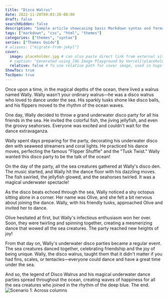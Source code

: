 ```yaml
---
title: "Disco Walrus"
date: 2022-11-20T09:03:20-08:00
draft: false
searchHidden: false
description: "Sample article showcasing basic Markdown syntax and formatting for HTML elements."
tags: ["markdown", "css", "html", "themes"]
categories: ["themes", "syntax"]
series: ["Themes Guide"]
# aliases: ["migrate-from-jekyl"]
cover:
  image: placeholder.jpg # can also paste direct link from external site
  # caption: "Generated using [OG Image Playground by Vercel](placeholder.jpg)" 
  relative: false # To use relative path for cover image, used in hugo Page-bundles
ShowToc: true
TocOpen: true
---
```


Once upon a time, in the magical depths of the ocean, there lived a walrus named Wally. Wally wasn't your ordinary walrus—he was a disco walrus who loved to dance under the sea. His sparkly tusks shone like disco balls, and his flippers moved to the rhythm of the ocean waves.

One day, Wally decided to throw a grand underwater disco party for all his friends in the sea. He invited the colorful fish, the jiving jellyfish, and even the groovy seahorses. Everyone was excited and couldn't wait for the dance extravaganza.

Wally spent days preparing for the party, decorating his underwater disco den with seaweed streamers and coral lights. He practiced his dance moves, perfecting the famous "Flipper Shuffle" and the "Tusk Twist." Wally wanted this disco party to be the talk of the ocean!

On the day of the party, all the sea creatures gathered at Wally's disco den. The music started, and Wally hit the dance floor with his dazzling moves. The fish swirled, the jellyfish glowed, and the seahorses twirled. It was a magical underwater spectacle!

As the disco beats echoed through the sea, Wally noticed a shy octopus sitting alone in a corner. Her name was Olive, and she felt a bit nervous about joining the dance. Wally, with his friendly tusks, approached Olive and invited her to dance.

Olive hesitated at first, but Wally's infectious enthusiasm won her over. Soon, they were twirling and spinning together, creating a mesmerizing dance that wowed all the sea creatures. The party reached new heights of joy!

From that day on, Wally's underwater disco parties became a regular event. The sea creatures danced together, celebrating friendship and the joy of being unique. Wally, the disco walrus, taught them that it didn't matter if you had fins, scales, or tentacles—everyone could dance and have a great time under the sea.

And so, the legend of Disco Walrus and his magical underwater dance parties spread throughout the ocean, creating waves of happiness for all the sea creatures who joined in the rhythm of the deep blue. The end.
![Scenario 1: Across columns](https://i.ibb.co/K0HVPBd/paper-mod-profilemode.png)